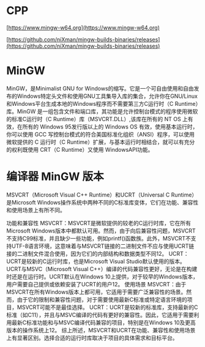 # CPP

[https://www.mingw-w64.org](https://www.mingw-w64.org)

[https://github.com/niXman/mingw-builds-binaries/releases](https://github.com/niXman/mingw-builds-binaries/releases)

# MinGW

MinGW，是Minimalist GNU for Windows的缩写。它是一个可自由使用和自由发布的Windows特定头文件和使用GNU工具集导入库的集合，允许你在GNU/Linux和Windows平台生成本地的Windows程序而不需要第三方C运行时（C Runtime）库。MinGW 是一组包含文件和端口库，其功能是允许控制台模式的程序使用微软的标准C运行时（C Runtime）库（MSVCRT.DLL）,该库在所有的 NT OS 上有效，在所有的 Windows 95发行版以上的 Windows OS 有效，使用基本运行时，你可以使用 GCC 写控制台模式的符合美国标准化组织（ANSI）程序，可以使用微软提供的 C 运行时（C Runtime）扩展，与基本运行时相结合，就可以有充分的权利既使用 CRT（C Runtime）又使用 WindowsAPI功能。

# 编译器 MinGW 版本

‌MSVCRT（Microsoft Visual C++ Runtime）和UCRT（Universal C Runtime）是Microsoft Windows操作系统中两种不同的C标准库变体，它们在功能、兼容性和使用场景上有所不同。‌

功能和兼容性
‌MSVCRT‌：MSVCRT是微软提供的较老的C运行时库，它在所有Microsoft Windows版本中都默认可用。然而，由于向后兼容性问题，MSVCRT不支持C99标准，并且缺少一些功能，例如printf()函数族。此外，MSVCRT不支持UTF-8语言环境，这意味着与MSVCRT链接的二进制文件不应与使用UCRT链接的二进制文件混合使用，因为它们的内部结构和数据类型不同‌12。
‌UCRT‌：UCRT是较新的C运行时库，也是Microsoft Visual Studio默认使用的版本。UCRT与MSVC（Microsoft Visual C++）编译的代码兼容性更好，无论是在构建时还是在运行时。UCRT默认在Windows 10上提供，对于较早的Windows版本，用户需要自己提供或依赖安装了UCRT的用户‌12。
使用场景
‌MSVCRT‌：由于MSVCRT在所有Windows版本上都可用，它适用于需要广泛兼容性的场景。然而，由于它的限制和兼容性问题，对于需要使用最新C标准或特定语言环境的项目，MSVCRT可能不是最佳选择。
‌UCRT‌：UCRT是较新的标准库，支持最新的C标准（如C11），并且与MSVC编译的代码有更好的兼容性。因此，它适用于需要利用最新C标准功能和与MSVC编译代码兼容的项目，特别是在Windows 10及更高版本的操作系统上‌12。
综上所述，‌MSVCRT和UCRT在功能、兼容性和使用场景上有显著区别‌。选择合适的运行时库取决于项目的具体需求和目标平台。